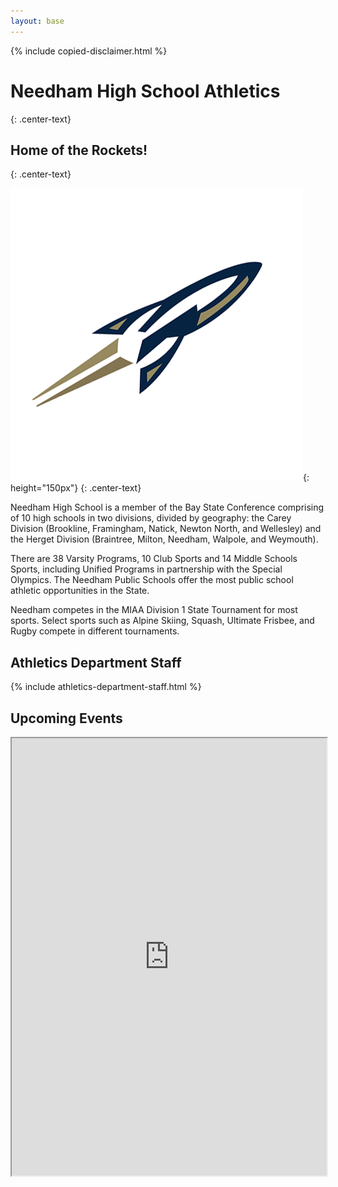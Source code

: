 ```yaml
---
layout: base
---
```


{% include copied-disclaimer.html %}

# Needham High School Athletics
{: .center-text}

## Home of the Rockets!
{: .center-text}

![Rockets Logo](/assets/media/rockets.png){: height="150px"}
{: .center-text}

Needham High School is a member of the Bay State Conference comprising of 10 high schools in two divisions, divided by geography: the Carey Division (Brookline, Framingham, Natick, Newton North, and Wellesley) and the Herget Division (Braintree, Milton, Needham, Walpole, and Weymouth).

There are 38 Varsity Programs, 10 Club Sports and 14 Middle Schools Sports, including Unified Programs in partnership with the Special Olympics.
The Needham Public Schools offer the most public school athletic opportunities in the State.

Needham competes in the MIAA Division 1 State Tournament for most sports.
Select sports such as Alpine Skiing, Squash, Ultimate Frisbee, and Rugby compete in different tournaments.

## Athletics Department Staff

{% include athletics-department-staff.html %}

## Upcoming Events

<iframe src="https://docs.google.com/spreadsheets/u/0/d/e/2PACX-1vTIREKlqY3rp9Lg27yrJVye_N1j8H0TrLpaUwUMFahi3qDJVrv3UKp0NljrYcKun85ONF_-hPSFdpgw/pubhtml?gid=37633151&single=true&pli=1" style="width: 100%; height: 700px;"></iframe>
